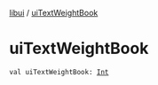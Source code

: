 [libui](index.md) / [uiTextWeightBook](./ui-text-weight-book.md)

# uiTextWeightBook

`val uiTextWeightBook: `[`Int`](https://kotlinlang.org/api/latest/jvm/stdlib/kotlin/-int/index.html)